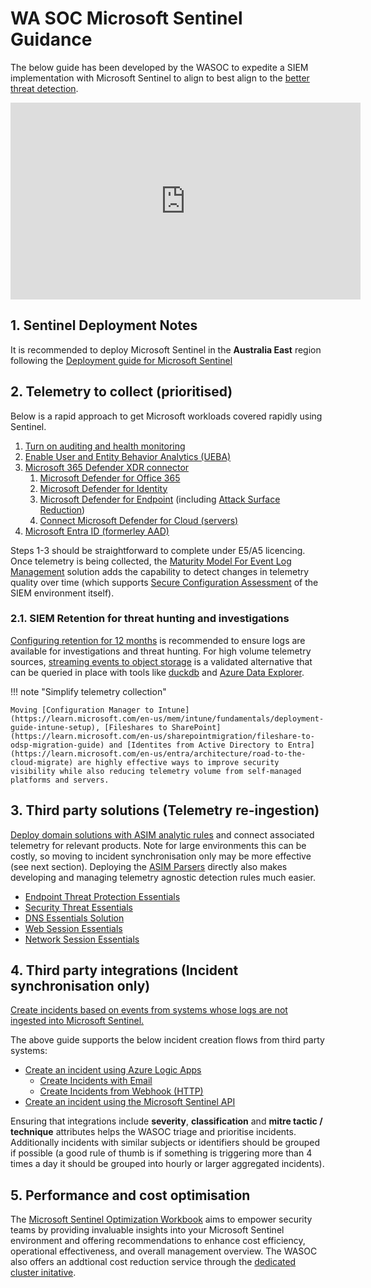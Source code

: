 # WA SOC Microsoft Sentinel Guidance

The below guide has been developed by the WASOC to expedite a SIEM implementation with Microsoft Sentinel to align to best align to the [better threat detection](https://soc.cyber.wa.gov.au//baselines/data-sources/#4-detection-checklist).

<iframe width="560" height="315" src="https://www.youtube-nocookie.com/embed/xu7UIRJ7tBw?si=HupWLNVC5TSjebn1" title="YouTube video player" frameborder="0" allow="accelerometer; autoplay; clipboard-write; encrypted-media; gyroscope; picture-in-picture; web-share" allowfullscreen></iframe>

## 1. Sentinel Deployment Notes

It is recommended to deploy Microsoft Sentinel in the **Australia East** region following the [Deployment guide for Microsoft Sentinel](https://learn.microsoft.com/en-us/azure/sentinel/deploy-overview)

## 2. Telemetry to collect (prioritised)

Below is a rapid approach to get Microsoft workloads covered rapidly using Sentinel.

1. [Turn on auditing and health monitoring](https://learn.microsoft.com/en-us/azure/sentinel/enable-monitoring)
1. [Enable User and Entity Behavior Analytics (UEBA)](https://learn.microsoft.com/en-us/azure/sentinel/enable-entity-behavior-analytics)
1. [Microsoft 365 Defender XDR connector](https://learn.microsoft.com/en-us/azure/sentinel/data-connectors/microsoft-365-defender)
    1. [Microsoft Defender for Office 365](https://learn.microsoft.com/en-us/microsoft-365/security/office-365-security/step-by-step-guides/step-by-step-guide-overview?view=o365-worldwide)
    1. [Microsoft Defender for Identity](https://learn.microsoft.com/en-us/defender-for-identity/quick-installation-guide)
    1. [Microsoft Defender for Endpoint](https://learn.microsoft.com/en-us/microsoft-365/security/defender-endpoint/mde-planning-guide?view=o365-worldwide) (including [Attack Surface Reduction](https://learn.microsoft.com/en-us/microsoft-365/security/defender-endpoint/overview-attack-surface-reduction?view=o365-worldwide))
    1. [Connect Microsoft Defender for Cloud (servers)](https://learn.microsoft.com/en-us/azure/sentinel/connect-defender-for-cloud)
1. [Microsoft Entra ID (formerley AAD)](https://learn.microsoft.com/en-us/azure/sentinel/connect-azure-active-directory)

Steps 1-3 should be straightforward to complete under E5/A5 licencing. Once telemetry is being collected, the [Maturity Model For Event Log Management](https://github.com/Azure/Azure-Sentinel/tree/master/Solutions/MaturityModelForEventLogManagementM2131#onboarding-prerequisites) solution adds the capability to detect changes in telemetry quality over time (which supports [Secure Configuration Assessment](../guidelines/secure-configuration.md) of the SIEM environment itself).

### 2.1. SIEM Retention for threat hunting and investigations

[Configuring retention for 12 months](https://learn.microsoft.com/en-us/azure/sentinel/configure-data-retention) is recommended to ensure logs are available for investigations and threat hunting. For high volume telemetry sources, [streaming events to object storage](https://learn.microsoft.com/en-us/defender-xdr/streaming-api-storage) is a validated alternative that can be queried in place with tools like [duckdb](https://duckdb.org/docs/extensions/azure.html) and [Azure Data Explorer](https://learn.microsoft.com/en-us/azure/data-explorer/kusto/query/schema-entities/external-tables).

!!! note "Simplify telemetry collection"

    Moving [Configuration Manager to Intune](https://learn.microsoft.com/en-us/mem/intune/fundamentals/deployment-guide-intune-setup), [Fileshares to SharePoint](https://learn.microsoft.com/en-us/sharepointmigration/fileshare-to-odsp-migration-guide) and [Identites from Active Directory to Entra](https://learn.microsoft.com/en-us/entra/architecture/road-to-the-cloud-migrate) are highly effective ways to improve security visibility while also reducing telemetry volume from self-managed platforms and servers.

## 3. Third party solutions (Telemetry re-ingestion)

[Deploy domain solutions with ASIM analytic rules](https://learn.microsoft.com/en-us/azure/sentinel/sentinel-solutions-catalog#domain-solutions) and connect associated telemetry for relevant products. Note for large environments this can be costly, so moving to incident synchronisation only may be more effective (see next section). Deploying the [ASIM Parsers](https://github.com/Azure/Azure-Sentinel/tree/master/ASIM) directly also makes developing and managing telemetry agnostic detection rules much easier.

- [Endpoint Threat Protection Essentials](https://azuremarketplace.microsoft.com/en-GB/marketplace/apps/azuresentinel.azure-sentinel-solution-endpointthreat?tab=Overview)
- [Security Threat Essentials](https://azuremarketplace.microsoft.com/en-GB/marketplace/apps/azuresentinel.azure-sentinel-solution-securitythreatessentialsol?tab=Overview)
- [DNS Essentials Solution](https://azuremarketplace.microsoft.com/en-GB/marketplace/apps/azuresentinel.azure-sentinel-solution-dns-domain?tab=Overview)
- [Web Session Essentials](https://azuremarketplace.microsoft.com/en-gb/marketplace/apps/azuresentinel.azure-sentinel-solution-websession-domain?tab=Overview)
- [Network Session Essentials](https://azuremarketplace.microsoft.com/en-GB/marketplace/apps/azuresentinel.azure-sentinel-solution-networksession?tab=Overview)

## 4. Third party integrations (Incident synchronisation only)

[Create incidents based on events from systems whose logs are not ingested into Microsoft Sentinel.](https://learn.microsoft.com/en-us/azure/sentinel/create-incident-manually)

The above guide supports the below incident creation flows from third party systems:

- [Create an incident using Azure Logic Apps](https://learn.microsoft.com/en-us/azure/sentinel/create-incident-manually#create-an-incident-using-azure-logic-apps)
    - [Create Incidents with Email](https://github.com/Azure/Azure-Sentinel/tree/master/Playbooks/Create%20Incidents%20with%20Email)
    - [Create Incidents from Webhook (HTTP)](https://github.com/Azure/Azure-Sentinel/tree/master/Playbooks/Create%20Incidents%20From%20Http)
- [Create an incident using the Microsoft Sentinel API](https://learn.microsoft.com/en-us/azure/sentinel/create-incident-manually#create-an-incident-using-the-microsoft-sentinel-api)

Ensuring that integrations include **severity**, **classification** and **mitre tactic / technique** attributes helps the WASOC triage and prioritise incidents. Additionally incidents with similar subjects or identifiers should be grouped if possible (a good rule of thumb is if something is triggering more than 4 times a day it should be grouped into hourly or larger aggregated incidents).

## 5. Performance and cost optimisation

The [Microsoft Sentinel Optimization Workbook](https://techcommunity.microsoft.com/t5/microsoft-sentinel-blog/introducing-microsoft-sentinel-optimization-workbook/ba-p/3901489) aims to empower security teams by providing invaluable insights into your Microsoft Sentinel environment and offering recommendations to enhance cost efficiency, operational effectiveness, and overall management overview. The WASOC also offers an addtional cost reduction service through the [dedicated cluster initative](https://soc.cyber.wa.gov.au//onboarding/#24-dedicated-cluster).
